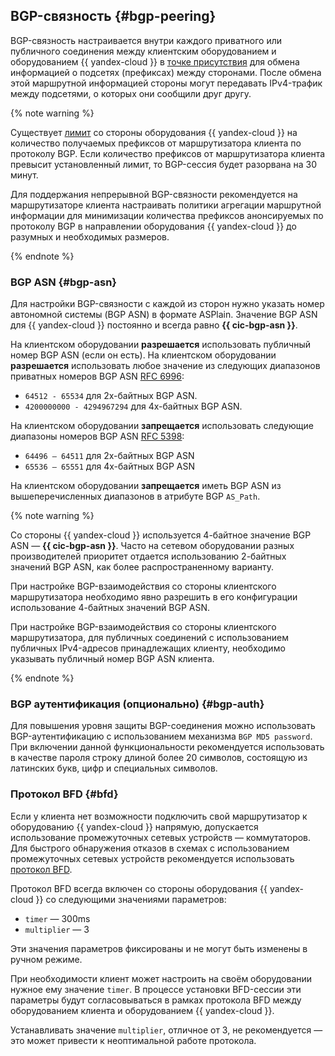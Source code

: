 ## BGP-связность {#bgp-peering}

BGP-связность настраивается внутри каждого приватного или публичного соединения между клиентским оборудованием и оборудованием {{ yandex-cloud }} в [точке присутствия](../../interconnect/concepts/pops.md) для обмена информацией о подсетях (префиксах) между сторонами. После обмена этой маршрутной информацией стороны могут передавать IPv4-трафик между подсетями, о которых они сообщили друг другу.

{% note warning %}

Существует [лимит](../../interconnect/concepts/limits.md#interconnect-limits) со стороны оборудования {{ yandex-cloud }} на количество получаемых префиксов от маршрутизатора клиента по протоколу BGP.
Если количество префиксов от маршрутизатора клиента превысит установленный лимит, то BGP-сессия будет разорвана на 30 минут.

Для поддержания непрерывной BGP-связности рекомендуется на маршрутизаторе клиента настраивать политики агрегации маршрутной информации для минимизации количества префиксов анонсируемых по протоколу BGP в направлении оборудования {{ yandex-cloud }} до разумных и необходимых размеров.

{% endnote %}

### BGP ASN {#bgp-asn}

Для настройки BGP-связности с каждой из сторон нужно указать номер автономной системы (BGP ASN) в формате ASPlain. Значение BGP ASN для {{ yandex-cloud }} постоянно и всегда равно **{{ cic-bgp-asn }}**.

На клиентском оборудовании **разрешается** использовать публичный номер BGP ASN (если он есть). На клиентском оборудовании **разрешается** использовать любое значение из следующих диапазонов приватных номеров BGP ASN [RFC 6996](https://datatracker.ietf.org/doc/rfc6996):
* `64512 - 65534` для 2х-байтных BGP ASN.
* `4200000000 - 4294967294` для 4х-байтных BGP ASN.

На клиентском оборудовании **запрещается** использовать следующие диапазоны номеров BGP ASN [RFC 5398](https://datatracker.ietf.org/doc/rfc5398):
* `64496 – 64511` для 2х-байтных BGP ASN
* `65536 – 65551` для 4х-байтных BGP ASN

На клиентском оборудовании **запрещается** иметь BGP ASN из вышеперечисленных диапазонов в атрибуте BGP `AS_Path`.

{% note warning %}

Со стороны {{ yandex-cloud }} используется 4-байтное значение BGP ASN — **{{ cic-bgp-asn }}**. Часто на сетевом оборудовании разных производителей приоритет отдается использованию 2-байтных значений BGP ASN, как более распространенному варианту. 

При настройке BGP-взаимодействия со стороны клиентского маршрутизатора необходимо явно разрешить в его конфигурации использование 4-байтных значений BGP ASN.

При настройке BGP-взаимодействия со стороны клиентского маршрутизатора, для публичных соединений с использованием публичных IPv4-адресов принадлежащих клиенту, необходимо указывать публичный номер BGP ASN клиента.

{% endnote %}



### BGP аутентификация (опционально) {#bgp-auth}

Для повышения уровня защиты BGP-соединения можно использовать BGP-аутентификацию с использованием механизма `BGP MD5 password`. При включении данной функциональности рекомендуется использовать в качестве пароля строку длиной более 20 символов, состоящую из латинских букв, цифр и специальных символов.

### Протокол BFD {#bfd}

Если у клиента нет возможности подключить свой маршрутизатор к оборудованию {{ yandex-cloud }} напрямую, допускается использование промежуточных сетевых устройств — коммутаторов. Для быстрого обнаружения отказов в схемах с использованием промежуточных сетевых устройств рекомендуется использовать [протокол BFD](https://en.wikipedia.org/wiki/Bidirectional_Forwarding_Detection).

Протокол BFD всегда включен со стороны оборудования {{ yandex-cloud }} cо следующими значениями параметров: 
* `timer` — 300ms
* `multiplier` — 3

Эти значения параметров фиксированы и не могут быть изменены в ручном режиме.

При необходимости клиент может настроить на своём оборудовании нужное ему значение `timer`. В процессе установки BFD-сессии эти параметры будут согласовываться в рамках протокола BFD между оборудованием клиента и оборудованием {{ yandex-cloud }}. 

Устанавливать значение `multiplier`, отличное от 3, не рекомендуется — это может привести к неоптимальной работе протокола.

